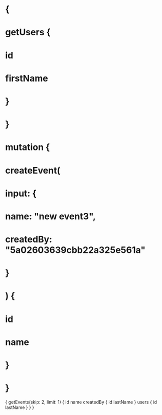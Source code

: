 # {
#   getUsers {
#     id
#     firstName
#   }
# }

# mutation {
#   createEvent(
#     input: {
#       name: "new event3", 
#       createdBy: "5a02603639cbb22a325e561a"
#     }
#   ) {
#     id
#     name 
#   }
# }


{
  getEvents(skip: 2, limit: 1) {
    id
    name
    createdBy {
      id
      lastName
    }
    users {
      id
      lastName
    }
  }
}